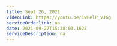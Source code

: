 ```yaml
---
title: Sept 26, 2021
videoLink: https://youtu.be/1wFelP_vJGg
serviceOrderlink: na
date: 2021-09-27T15:38:03.162Z
serviceDescription: na
---
```

